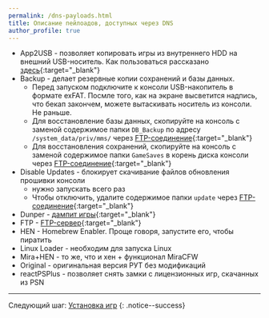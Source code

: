 ```yaml
---
permalink: /dns-payloads.html
title: Описание пейлоадов, доступных через DNS
author_profile: true
---
```


* App2USB - позволяет копировать игры из внутреннего HDD на внешний USB-носитель. Как пользоваться рассказано [здесь](https://vk.com/@slashgoresplatter-apptousb){:target="_blank"}
* Backup - делает резервные копии сохранений и базы данных. 
	* Перед запуском подключите к консоли USB-накопитель в формате exFAT. Посмле того, как на экране высветится надпись, что бекап закончем, можете вытаскивать носитель из консоли. Не раньше. 
	* Для восстановление базы данных, скопируйте на консоль с заменой содержимое папки `DB_Backup` по адресу `/system_data/priv/mms/` через [FTP-соединение](ftp){:target="_blank"}
	* Для восстановления сохранений, скопируйте на консоль с заменой содержимое папки `GameSaves` в корень диска консоли через [FTP-соединение](ftp){:target="_blank"}
* Disable Updates - блокирует скачивание файлов обновления прошивки консоли
	* нужно запускать всего раз
	* Чтобы отключить, удалите содержимое папки `update` через [FTP-соединение](ftp){:target="_blank"}
* Dunper - [дампит игры](game-dumps){:target="_blank"}
* FTP - [FTP-сервер](ftp){:target="_blank"}
* HEN - Homebrew Enabler. Проще говоря, запустите его, чтобы пиратить
* Linux Loader - необходим для запуска Linux
* Mira+HEN - то же, что и хен + функционал MiraCFW
* Original - оригинальная версия РУТ без модификаций
* reactPSPlus - позволяет снять замки с лицензионных игр, скачанных из PSN
	
___

Следующий шаг: [Установка игр](games) 
{: .notice--success}